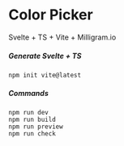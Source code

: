 # Color Picker
Svelte + TS + Vite + Milligram.io

##### Generate Svelte + TS

```
npm init vite@latest
```

##### Commands

```
npm run dev
npm run build
npm run preview
npm run check
```
